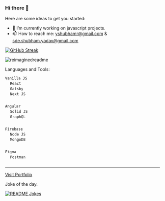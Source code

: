 ### Hi there 👋


Here are some ideas to get you started:

- 🔭 I’m currently working on javascript projects.
- 📫 How to reach me: yshubhamr@gmail.com & sde.shubham.yadav@gmail.com

[![GitHub Streak](https://streak-stats.demolab.com/?user=shubhamryaduvanshi&theme=ocean-gradient)](https://git.io/streak-stats)

<img src="https://myreadme.vercel.app/api/embed/shubhamryaduvanshi?panels=userstatistics,toprepositories,toplanguages,commitgraph" alt="reimaginedreadme" />

Languages and Tools:

<code>Vanilla JS <img height='12px' src="https://upload.wikimedia.org/wikipedia/commons/6/6a/JavaScript-logo.png"></img></code>
<code>React <img height='12px' src='https://styles.redditmedia.com/t5_2su6s/styles/communityIcon_4g1uo0kd87c61.png' /></code>
<code>Gatsby <img height='12px' src='https://encrypted-tbn0.gstatic.com/images?q=tbn:ANd9GcTxIgLnBBbg58iIwIeJSheGNJmt3Vq8plBafvJNA0KWEWPuqfh95X8dXTVDbaA68NTsMbU&usqp=CAU' /></code>
<code>Next JS <img height='12px' src='https://images.ctfassets.net/23aumh6u8s0i/c04wENP3FnbevwdWzrePs/1e2739fa6d0aa5192cf89599e009da4e/nextjs' /> </code>

<code>Angular <img height='12px' src='https://upload.wikimedia.org/wikipedia/commons/thumb/c/cf/Angular_full_color_logo.svg/1200px-Angular_full_color_logo.svg.png'/></code>
<code>Solid JS <img height='12px' src='https://repository-images.githubusercontent.com/130884470/ad63fd00-7ab2-11ea-9c57-6c114391183a' /></code>
<code>GraphQL <img height='12px' src='https://upload.wikimedia.org/wikipedia/commons/thumb/1/17/GraphQL_Logo.svg/1200px-GraphQL_Logo.svg.png' /></code>

<code>Firebase <img height='12px' src='https://miro.medium.com/max/300/1*R4c8lHBHuH5qyqOtZb3h-w.png' /></code>
<code>Node JS <img height='12px' src='https://nodejs.org/static/images/logo-hexagon-card.png' /></code>
<code>MongoDB <img height='12px' src='https://pbs.twimg.com/profile_images/1452637606559326217/GFz_P-5e_400x400.png'/></code>

<code>Figma <img height='12px' src='https://upload.wikimedia.org/wikipedia/commons/3/33/Figma-logo.svg' /></code>
<code>Postman <img height='12px' src='https://media.slid.es/uploads/327261/images/5065937/pm-logo-vert.png' /></code>

---
[Visit Portfolio ](https://shubhamydv.netlify.app/)

Joke of the day.

<a href="https://readme-jokes.vercel.app"><img align="center" src="https://readme-jokes.vercel.app/api" alt="README Jokes"></a>

